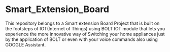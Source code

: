 # Smart_Extension_Board
This repository belongs to a Smart extension Board Project that is built on the footsteps of IOT(Internet of Things) using BOLT IOT module that lets you experience the more innovative way of Switching your home appliances just by the application of BOLT or even with your voice commands also using GOOGLE Assistant.
